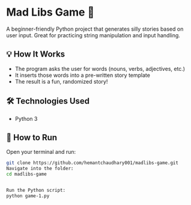 # Mad Libs Game 🎉

A beginner-friendly Python project that generates silly stories based on user input. Great for practicing string manipulation and input handling.

## 💡 How It Works
- The program asks the user for words (nouns, verbs, adjectives, etc.)
- It inserts those words into a pre-written story template
- The result is a fun, randomized story!

## 🛠 Technologies Used
- Python 3

## 🚀 How to Run

Open your terminal and run:
```bash
git clone https://github.com/hemantchaudhary001/madlibs-game.git
Navigate into the folder:
cd madlibs-game


Run the Python script:
python game-1.py









  
   
